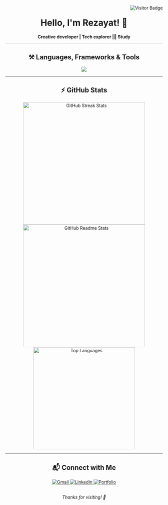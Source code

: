 <img align="right" src="https://visitor-badge.laobi.icu/badge?page_id=Rezayat-ict.Rezayat-ict" alt="Visitor Badge" />

<h1 align="center">
  Hello, I'm Rezayat! 👋
</h1>

<p align="center">
  <b>Creative developer | Tech explorer | ُStudy</b>
</p>

---

<h2 align="center">⚒️ Languages, Frameworks & Tools</h2>

<div align="center">
  <img src="https://skillicons.dev/icons?i=python,html,css,c,java,ubuntu,latex" />
</div>

---

<h2 align="center">⚡ GitHub Stats</h2>

<div align="center">
  <img width=390 src="https://github-readme-streak-stats-salesp07.vercel.app/?user=Rezayat-ict&count_private=true&theme=react&border_radius=10" alt="GitHub Streak Stats"/>
  <br/>
  <img width=390 src="https://github-readme-stats-salesp07.vercel.app/api?username=Rezayat-ict&count_private=true&show_icons=true&theme=react&border_radius=10" alt="GitHub Readme Stats" />
  <br/>
  <img width=325 src="https://github-readme-stats-salesp07.vercel.app/api/top-langs/?username=Rezayat-ict&hide=HTML,Jupyter+Notebook&langs_count=8&layout=compact&theme=react&border_radius=10&size_weight=0.5&count_weight=0.5&exclude_repo=github-readme-stats" alt="Top Languages" />
</div>

---

<h2 align="center">📬 Connect with Me</h2>

<div align="center">
  <a href="mailto:rezayat.ict@gmail.com">
    <img src="https://img.shields.io/badge/Gmail-333333?style=for-the-badge&logo=gmail&logoColor=red" alt="Gmail"/>
  </a>
  <a href="https://linkedin.com/in/rezayat-ict" target="_blank">
    <img src="https://img.shields.io/badge/LinkedIn-0077B5?style=for-the-badge&logo=linkedin&logoColor=white" alt="LinkedIn"/>
  </a>
  <a href="https://rezayat-ict.github.io/" target="_blank">
    <img src="https://img.shields.io/badge/Portfolio-FF5722?style=for-the-badge&logo=todoist&logoColor=white" alt="Portfolio"/>
  </a>
</div>

<br/>

<p align="center">
  <i>Thanks for visiting! 🚀</i>
</p>
